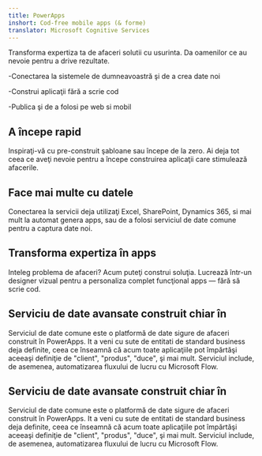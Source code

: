 ```yaml
---
title: PowerApps
inshort: Cod-free mobile apps (& forme)
translator: Microsoft Cognitive Services
---
```


Transforma expertiza ta de afaceri solutii cu usurinta. Da oamenilor ce au nevoie pentru a drive rezultate.

-Conectarea la sistemele de dumneavoastră şi de a crea date noi

-Construi aplicaţii fără a scrie cod

-Publica şi de a folosi pe web si mobil

## A începe rapid
Inspiraţi-vă cu pre-construit şabloane sau începe de la zero. Ai deja tot ceea ce aveţi nevoie pentru a începe construirea aplicaţii care stimulează afacerile.

## Face mai multe cu datele
Conectarea la servicii deja utilizaţi Excel, SharePoint, Dynamics 365, si mai mult la automat genera apps, sau de a folosi serviciul de date comune pentru a captura date noi.

## Transforma expertiza în apps
Inteleg problema de afaceri? Acum puteţi construi soluţia. Lucrează într-un designer vizual pentru a personaliza complet funcţional apps — fără să scrie cod.

## Serviciu de date avansate construit chiar în
Serviciul de date comune este o platformă de date sigure de afaceri construit în PowerApps. It a veni cu sute de entitati de standard business deja definite, ceea ce înseamnă că acum toate aplicaţiile pot împărtăşi aceeaşi definiţie de "client", "produs", "duce", şi mai mult. Serviciul include, de asemenea, automatizarea fluxului de lucru cu Microsoft Flow.

## Serviciu de date avansate construit chiar în
Serviciul de date comune este o platformă de date sigure de afaceri construit în PowerApps. It a veni cu sute de entitati de standard business deja definite, ceea ce înseamnă că acum toate aplicaţiile pot împărtăşi aceeaşi definiţie de "client", "produs", "duce", şi mai mult. Serviciul include, de asemenea, automatizarea fluxului de lucru cu Microsoft Flow.




